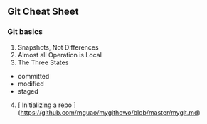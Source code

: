 ## Git Cheat Sheet
### Git basics
1. Snapshots, Not Differences
2. Almost all Operation is Local
3. The Three States
* committed
* modified
* staged
4. [ Initializing a repo ] (https://github.com/mguao/mygithowo/blob/master/mygit.md)
